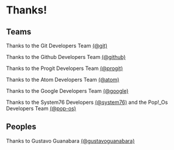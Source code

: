 # Thanks!

## Teams

Thanks to the Git Developers Team [(@git)](https://github.com/git)

Thanks to the Github Developers Team [(@github)](https://github.com/github)

Thanks to the Progit Developers Team [(@progit)](https://github.com/progit)

Thanks to the Atom Developers Team [(@atom)](https://github.com/atom)

Thanks to the Google Developers Team [(@google)](https://github.com/google)

Thanks to the System76 Developers [(@system76)](https://github.com/system76) and the Pop!\_Os Developers Team [(@pop-os)](https://github.com/pop-os)

## Peoples

Thanks to Gustavo Guanabara [(@gustavoguanabara)](https://github.com/gustavoguanabara)
